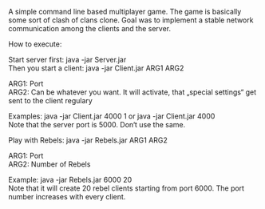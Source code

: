 A simple command line based multiplayer game. The game is basically some sort of clash of clans clone. Goal was to implement a stable network communication among the clients and the server.   

How to execute:  
  
Start server first: java -jar Server.jar  
Then you start a client: java -jar Client.jar ARG1 ARG2  
  
ARG1: Port  
ARG2: Can be whatever you want. It will activate, that „special settings“ get sent to the client regulary  
  
Examples: java -jar Client.jar 4000 1 or java -jar Client.jar 4000  
Note that the server port is 5000. Don‘t use the same.  
  
  
Play with Rebels: java -jar Rebels.jar ARG1 ARG2  

ARG1: Port  
ARG2: Number of Rebels    
  
Example: java -jar Rebels.jar 6000 20  
Note that it will create 20 rebel clients starting from port 6000. The port number increases with every client.  
